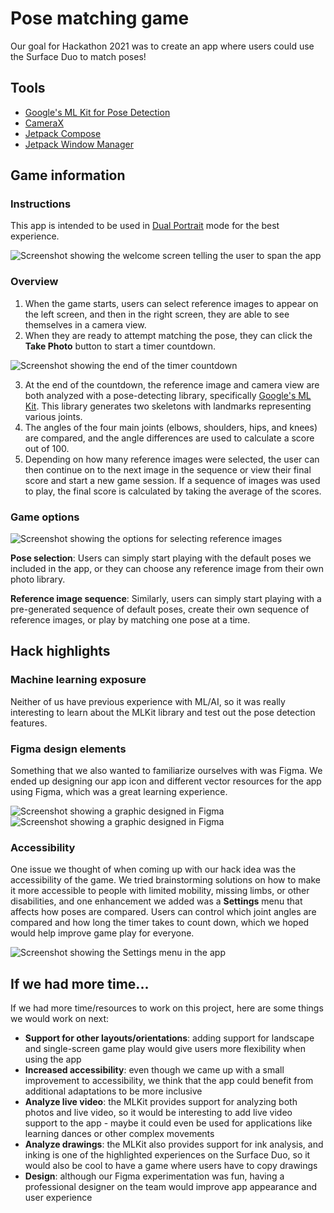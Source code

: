 # Pose matching game

Our goal for Hackathon 2021 was to create an app where users could use the Surface Duo to match poses!

## Tools

- [Google's ML Kit for Pose Detection](https://developers.google.com/ml-kit/vision/pose-detection/android)
- [CameraX](https://developer.android.com/training/camerax)
- [Jetpack Compose](https://developer.android.com/jetpack/compose)
- [Jetpack Window Manager](https://docs.microsoft.com/en-us/dual-screen/android/jetpack/window-manager/)

## Game information

### Instructions

This app is intended to be used in [Dual Portrait](https://docs.microsoft.com/dual-screen/introduction#dual-screen-overview) mode for the best experience.

![Screenshot showing the welcome screen telling the user to span the app](screenshots/welcome_screen.png)

### Overview

1. When the game starts, users can select reference images to appear on the left screen, and then in the right screen, they are able to see themselves in a camera view.
2. When they are ready to attempt matching the pose, they can click the **Take Photo** button to start a timer countdown.

![Screenshot showing the end of the timer countdown](screenshots/timer_countdown.png)

3. At the end of the countdown, the reference image and camera view are both analyzed with a pose-detecting library, specifically [Google's ML Kit](https://developers.google.com/ml-kit/vision/pose-detection/android). This library generates two skeletons with landmarks representing various joints.
4. The angles of the four main joints (elbows, shoulders, hips, and knees) are compared, and the angle differences are used to calculate a score out of 100.
5. Depending on how many reference images were selected, the user can then continue on to the next image in the sequence or view their final score and start a new game session. If a sequence of images was used to play, the final score is calculated by taking the average of the scores.

### Game options

![Screenshot showing the options for selecting reference images](screenshots/game_modes.png)

**Pose selection**: Users can simply start playing with the default poses we included in the app, or they can choose any reference image from their own photo library.

**Reference image sequence**: Similarly, users can simply start playing with a pre-generated sequence of default poses, create their own sequence of reference images, or play by matching one pose at a time.

## Hack highlights

### Machine learning exposure

Neither of us have previous experience with ML/AI, so it was really interesting to learn about the MLKit library and test out the pose detection features.

### Figma design elements

Something that we also wanted to familiarize ourselves with was Figma. We ended up designing our app icon and different vector resources for the app using Figma, which was a great learning experience.

![Screenshot showing a graphic designed in Figma](screenshots/figma_graphic_pause.png)
![Screenshot showing a graphic designed in Figma](screenshots/figma_graphic_carry.png)

### Accessibility

One issue we thought of when coming up with our hack idea was the accessibility of the game. We tried brainstorming solutions on how to make it more accessible to people with limited mobility, missing limbs, or other disabilities, and one enhancement we added was a **Settings** menu that affects how poses are compared. Users can control which joint angles are compared and how long the timer takes to count down, which we hoped would help improve game play for everyone.

![Screenshot showing the Settings menu in the app](screenshots/settings_menu.png)

## If we had more time...

If we had more time/resources to work on this project, here are some things we would work on next:

- **Support for other layouts/orientations**: adding support for landscape and single-screen game play would give users more flexibility when using the app
- **Increased accessibility**: even though we came up with a small improvement to accessibility, we think that the app could benefit from additional adaptations to be more inclusive
- **Analyze live video**: the MLKit provides support for analyzing both photos and live video, so it would be interesting to add live video support to the app - maybe it could even be used for applications like learning dances or other complex movements
- **Analyze drawings**: the MLKit also provides support for ink analysis, and inking is one of the highlighted experiences on the Surface Duo, so it would also be cool to have a game where users have to copy drawings
- **Design**: although our Figma experimentation was fun, having a professional designer on the team would improve app appearance and user experience
